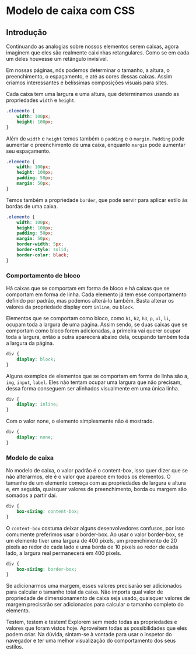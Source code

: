 # Modelo de caixa com CSS

## Introdução

Continuando as analogias sobre nossos elementos serem caixas, agora imaginem que eles são realmente caixinhas retangulares. Como se em cada um deles houvesse um retângulo invisível.

Em nossas páginas, nós podemos determinar o tamanho, a altura, o preenchimento, o espaçamento, e até as cores dessas caixas. Assim criamos interessantes e belíssimas composições visuais para sites.

Cada caixa tem uma largura e uma altura, que determinamos usando as propriedades `width` e `height`.

```css
.elemento {
    width: 100px;
    height: 100px;
}
```

Além de `width` e `height` temos também o `padding` e o `margin`. `Padding` pode aumentar o preenchimento de uma caixa, enquanto `margin` pode aumentar seu espaçamento.

```css
.elemento {
    width: 100px;
    height: 100px;
    padding: 50px;
    margin: 50px;
}
```

Temos também a propriedade `border`, que pode servir para aplicar estilo às bordas de uma caixa.

```css
.elemento {
    width: 100px;
    height: 100px;
    padding: 50px;
    margin: 50px;
    border-width: 5px;
    border-style: solid;
    border-color: black;
}
```

### Comportamento de bloco

Há caixas que se comportam em forma de bloco e há caixas que se comportam em forma de linha. Cada elemento já tem esse comportamento definido por padrão, mas podemos alterá-lo também. Basta alterar os valores da propriedade display com `inline`, ou `block`.

Elementos que se comportam como bloco, como `h1`, `h2`, `h3`, `p`, `ul`, `li`, ocupam toda a largura de uma página. Assim sendo, se duas caixas que se comportam como bloco forem adicionadas, a primeira vai querer ocupar toda a largura, então a outra aparecerá abaixo dela, ocupando também toda a largura da página.

```css
div {
    display: block;
}
```

Alguns exemplos de elementos que se comportam em forma de linha são a, `img`, `input`, `label`. Eles não tentam ocupar uma largura que não precisam, dessa forma conseguem ser alinhados visualmente em uma única linha.

```css
div {
    display: inline;
}
```

Com o valor none, o elemento simplesmente não é mostrado.

```css
div {
    display: none;
}
```

### Modelo de caixa

No modelo de caixa, o valor padrão é o content-box, isso quer dizer que se não alterarmos, ele é o valor que aparece em todos os elementos. O tamanho de um elemento começa com as propriedades de largura e altura e, em seguida, quaisquer valores de preenchimento, borda ou margem são somados a partir daí.

```css
div {
    box-sizing: content-box;
}
```

O `content-box` costuma deixar alguns desenvolvedores confusos, por isso comumente preferimos usar o border-box. Ao usar o valor border-box, se um elemento tiver uma largura de 400 pixels, um preenchimento de 20 pixels ao redor de cada lado e uma borda de 10 pixels ao redor de cada lado, a largura real permanecerá em 400 pixels.

```css
div {
    box-sizing: border-box;
}
```

Se adicionarmos uma margem, esses valores precisarão ser adicionados para calcular o tamanho total da caixa. Não importa qual valor de propriedade de dimensionamento de caixa seja usado, quaisquer valores de margem precisarão ser adicionados para calcular o tamanho completo do elemento.

Testem, testem e testem! Explorem sem medo todas as propriedades e valores que foram vistos hoje. Aproveitem todas as possibilidades que eles podem criar. Na dúvida, sintam-se à vontade para usar o inspetor do navegador e ter uma melhor visualização do comportamento dos seus estilos.

